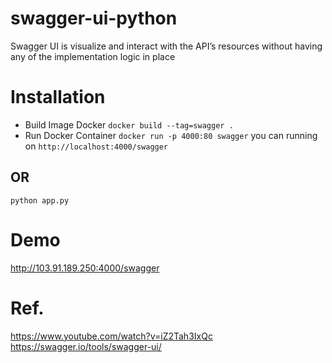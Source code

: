 # swagger-ui-python
Swagger UI is visualize and interact with the API’s resources without having any of the implementation logic in place

# Installation
* Build Image Docker
```docker build --tag=swagger .```
* Run Docker Container
```docker run -p 4000:80 swagger```
you can running on ``http://localhost:4000/swagger``
## OR 
```python app.py```

# Demo
http://103.91.189.250:4000/swagger

# Ref.
https://www.youtube.com/watch?v=iZ2Tah3IxQc
https://swagger.io/tools/swagger-ui/
